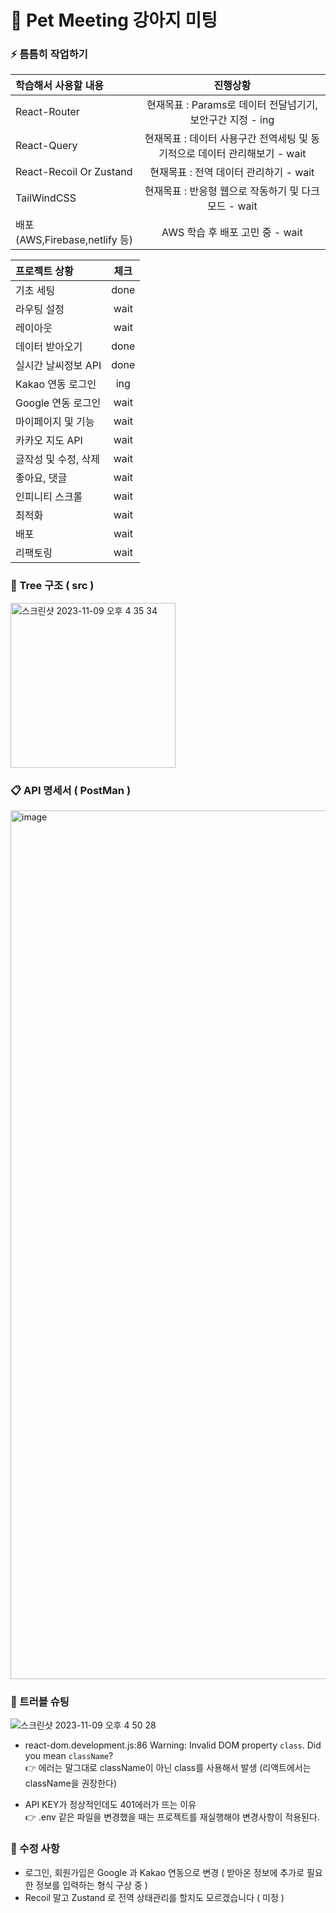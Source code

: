 <div>
  
# 🐶 Pet Meeting 강아지 미팅

### ⚡️ 틈틈히 작업하기

| 학습해서 사용할 내용          |                                  진행상황                                  |
| :---------------------------- | :------------------------------------------------------------------------: |
| React-Router                  |         현재목표 : Params로 데이터 전달넘기기, 보안구간 지정 - ing         |
| React-Query                   | 현재목표 : 데이터 사용구간 전역세팅 및 동기적으로 데이터 관리해보기 - wait |
| React-Recoil Or Zustand                 |                   현재목표 : 전역 데이터 관리하기 - wait                   |
| TailWindCSS                   |            현재목표 : 반응형 웹으로 작동하기 및 다크모드 - wait            |
| 배포(AWS,Firebase,netlify 등) |                      AWS 학습 후 배포 고민 중 - wait                       |

| 프로젝트 상황            | 체크 |
| :----------------------- | :--: |
| 기초 세팅                | done  |
| 라우팅 설정              | wait |
| 레이아웃                 | wait |
| 데이터 받아오기          | done |
| 실시간 날씨정보 API      | done |
| Kakao 연동 로그인 | ing |
| Google 연동 로그인 | wait |
| 마이페이지 및 기능       | wait |
| 카카오 지도 API          | wait |
| 글작성 및 수정, 삭제     | wait |
| 좋아요, 댓글             | wait |
| 인피니티 스크롤          | wait |
| 최적화                   | wait |
| 배포                     | wait |
| 리팩토링                     | wait |

### 📔 Tree 구조 ( src )
<img width="264" alt="스크린샷 2023-11-09 오후 4 35 34" src="https://github.com/sueWavy/pet/assets/148526219/ceca9264-ec44-4dd3-95ee-b6714611eb93">

### 📋 API 명세서 ( PostMan )
<img width="1390" alt="image" src="https://github.com/sueWavy/pet/assets/148526219/41463eff-f0f5-4668-9266-99d5140520c8">




### 🤯 트러블 슈팅
![스크린샷 2023-11-09 오후 4 50 28](https://github.com/sueWavy/pet/assets/148526219/f27a6f9b-33df-4c9d-b54f-dbf17ab6e6d0)

- react-dom.development.js:86 Warning: Invalid DOM property `class`. Did you mean `className`? <br/>
  👉 에러는 말그대로 className이 아닌 class를 사용해서 발생 (리액트에서는 className을 권장한다)

- API KEY가 정상적인데도 401에러가 뜨는 이유 <br/>
  👉 .env 같은 파일을 변경했을 때는 프로젝트를 재실행해야 변경사항이 적용된다.

### 🧐 수정 사항

- 로그인, 회원가입은 Google 과 Kakao 연동으로 변경 ( 받아온 정보에 추가로 필요한 정보를 입력하는 형식 구상 중 )
- Recoil 말고 Zustand 로 전역 상태관리를 할지도 모르겠습니다 ( 미정 )

</div>
